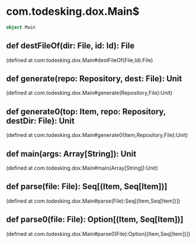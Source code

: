 # com.todesking.dox.Main$


```scala
object Main
```


 def destFileOf(dir: File, id: Id): File
-----------------------------------------

(defined at com.todesking.dox.Main#destFileOf(File,Id):File)


 def generate(repo: Repository, dest: File): Unit
--------------------------------------------------

(defined at com.todesking.dox.Main#generate(Repository,File):Unit)


 def generate0(top: Item, repo: Repository, destDir: File): Unit
-----------------------------------------------------------------

(defined at com.todesking.dox.Main#generate0(Item,Repository,File):Unit)


 def main(args: Array[String]): Unit
-------------------------------------

(defined at com.todesking.dox.Main#main(Array[String]):Unit)


 def parse(file: File): Seq[(Item, Seq[Item])]
-----------------------------------------------

(defined at com.todesking.dox.Main#parse(File):Seq[(Item,Seq[Item])])


 def parse0(file: File): Option[(Item, Seq[Item])]
---------------------------------------------------

(defined at com.todesking.dox.Main#parse0(File):Option[(Item,Seq[Item])])

